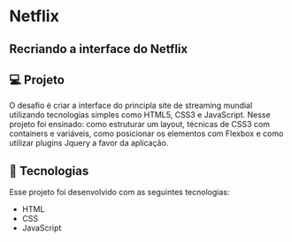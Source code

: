 # Netflix
## Recriando a interface do Netflix

## 💻 Projeto

O desafio é criar a interface do principla site de streaming mundial utilizando tecnologias simples como HTML5, CSS3 e JavaScript.
Nesse projeto foi ensinado: como estruturar um layout, técnicas de CSS3 com containers e variáveis, como posicionar os elementos
com Flexbox e como utilizar plugins Jquery a favor da aplicação.

## 🚀 Tecnologias

Esse projeto foi desenvolvido com as seguintes tecnologias:

- HTML
- CSS
- JavaScript